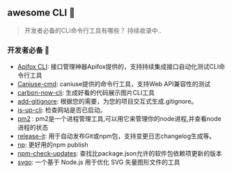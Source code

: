 
##  awesome CLI 🔧 

> 开发者必备的CLI命令行工具有哪些？ 持续收录中..


### 开发者必备 🚀 

- [Apifox CLI](https://apifox.cn): 接口管理神器Apifox提供的，支持持续集成接口自动化测试CLI命令行工具
- [Caniuse-cmd](https://github.com/sgentle/caniuse-cmd): caniuse提供的命令行工具，支持Web API兼容性的测试
- [carbon-now-cli](https://github.com/mixn/carbon-now-cli): 生成好看的代码展示图片CLI工具
- [add-gitignore](https://github.com/TejasQ/add-gitignore): 根据您的需要，为您的项目交互式生成.gitignore。
- [is-up-cli](https://github.com/sindresorhus/is-up-cli): 检查网站是否已启动。
- [pm2](https://pm2.keymetrics.io/docs/usage/pm2-doc-single-page/) : pm2是一个进程管理工具,可以用它来管理你的node进程,并查看node进程的状态
- [release-it](https://github.com/release-it/release-it):  用于自动发布Git或npm包，支持变更日志changelog生成等。
- [np](https://github.com/sindresorhus/np): 更好用的npm publish
- [npm-check-updates](https://github.com/raineorshine/npm-check-updates): 查找比package.json允许的软件包依赖项更新的版本
- [svgo](https://github.com/svg/svgo): 一个基于 Node.js 用于优化 SVG 矢量图形文件的工具
